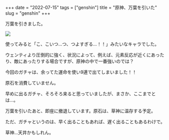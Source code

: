 +++
date = "2022-07-15"
tags = ["genshin"]
title = "原神、万葉を引いた"
slug = "genshin"
+++

万葉を引きました。

![](/games/genshin/genshin_chara_kazuha.png)

使ってみると「こ、こいつ...つ、つよすぎる...！！」みたいなキャラでした。

ウェンティより圧倒的に強く、状況によって、例えば、元素反応が近くにあったり、敵にあったりする場合ですが、原神の中で一番強いのでは？

今回のガチャは、余ってた運命を使い9連で出てしまいました！！

原石を消費していません。

早めに出るガチャ、そろそろ来ると思っていましたが、まさか、ここまでとは...。

万葉を引いたあと、即座に撤退しています。原石は、草神に温存する予定。

ただ、ガチャというのは、早く出ることもあれば、遅く出ることもあるわけで。

草神...天井かもしれん。

